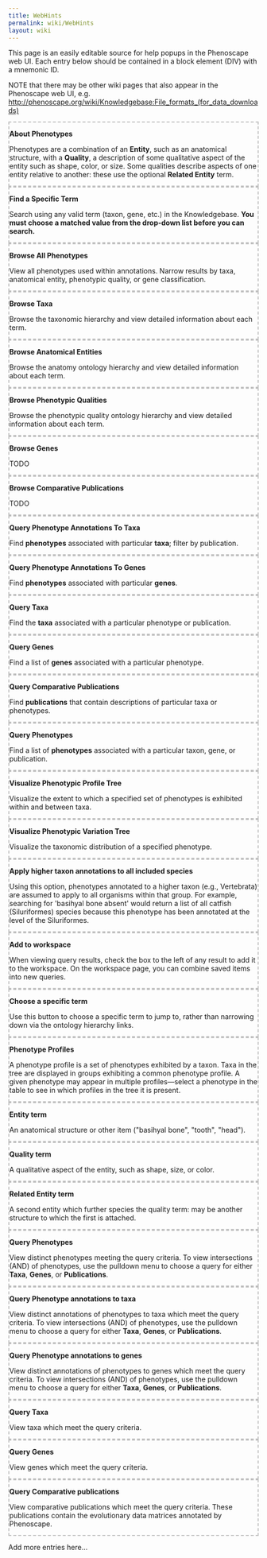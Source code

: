 ```yaml
---
title: WebHints
permalink: wiki/WebHints
layout: wiki
---
```


This page is an easily editable source for help popups in the Phenoscape
web UI. Each entry below should be contained in a block element (DIV)
with a mnemonic ID.

NOTE that there may be other wiki pages that also appear in the
Phenoscape web UI, e.g.
<http://phenoscape.org/wiki/Knowledgebase:File_formats_(for_data_downloads)>

<div id="WhatArePhenotypes" style="border: 2px dashed silver;">

**About Phenotypes**

Phenotypes are a combination of an **Entity**, such as an anatomical
structure, with a **Quality**, a description of some qualitative aspect
of the entity such as shape, color, or size. Some qualities describe
aspects of one entity relative to another: these use the optional
**Related Entity** term.

</div>

<div id="FindSpecificTerm" style="border: 2px dashed silver;">

**Find a Specific Term**

Search using any valid term (taxon, gene, etc.) in the Knowledgebase.
**You must choose a matched value from the drop-down list before you can
search.**

</div>

<div id="BrowseAllPhenotypes" style="border: 2px dashed silver;">

**Browse All Phenotypes**

View all phenotypes used within annotations. Narrow results by taxa,
anatomical entity, phenotypic quality, or gene classification.

</div>

<div id="BrowseTaxa" style="border: 2px dashed silver;">

**Browse Taxa**

Browse the taxonomic hierarchy and view detailed information about each
term.

</div>

<div id="BrowseAnatomicalEntities" style="border: 2px dashed silver;">

**Browse Anatomical Entities**

Browse the anatomy ontology hierarchy and view detailed information
about each term.

</div>

<div id="BrowsePhenotypicQualities" style="border: 2px dashed silver;">

**Browse Phenotypic Qualities**

Browse the phenotypic quality ontology hierarchy and view detailed
information about each term.

</div>

<div id="BrowseGenes" style="border: 2px dashed silver;">

**Browse Genes**

TODO

</div>

<div id="BrowseComparativePublications" style="border: 2px dashed silver;">

**Browse Comparative Publications**

TODO

</div>

<div id="QueryPhenotpyeAnnotationsToTaxa" style="border: 2px dashed silver;">

**Query Phenotype Annotations To Taxa**

Find **phenotypes** associated with particular **taxa**; filter by
publication.

</div>

<div id="QueryPhenotpyeAnnotationsToGenes" style="border: 2px dashed silver;">

**Query Phenotype Annotations To Genes**

Find **phenotypes** associated with particular **genes**.

</div>

<div id="QueryTaxa" style="border: 2px dashed silver;">

**Query Taxa**

Find the **taxa** associated with a particular phenotype or publication.

</div>

<div id="QueryGenes" style="border: 2px dashed silver;">

**Query Genes**

Find a list of **genes** associated with a particular phenotype.

</div>

<div id="QueryCompatarivePublications" style="border: 2px dashed silver;">

**Query Comparative Publications**

Find **publications** that contain descriptions of particular taxa or
phenotypes.

</div>

<div id="QueryPhenotpyes" style="border: 2px dashed silver;">

**Query Phenotypes**

Find a list of **phenotypes** associated with a particular taxon, gene,
or publication.

</div>

<div id="VisualizePhenotypicProfileTree" style="border: 2px dashed silver;">

**Visualize Phenotypic Profile Tree**

Visualize the extent to which a specified set of phenotypes is exhibited
within and between taxa.

</div>

<div id="VisualizePhenotypicVariationTree" style="border: 2px dashed silver;">

**Visualize Phenotypic Variation Tree**

Visualize the taxonomic distribution of a specified phenotype.

</div>

<div id="AboutInferredAnnotations" style="border: 2px dashed silver;">

**Apply higher taxon annotations to all included species**

Using this option, phenotypes annotated to a higher taxon (e.g.,
Vertebrata) are assumed to apply to all organisms within that group. For
example, searching for 'basihyal bone absent' would return a list of all
catfish (Siluriformes) species because this phenotype has been annotated
at the level of the Siluriformes.

</div>

<div id="AboutTheWorkspace" style="border: 2px dashed silver;">

**Add to workspace**

When viewing query results, check the box to the left of any result to
add it to the workspace. On the workspace page, you can combine saved
items into new queries.

</div>

<div id="ChooseTermForFacet" style="border: 2px dashed silver;">

**Choose a specific term**

Use this button to choose a specific term to jump to, rather than
narrowing down via the ontology hierarchy links.

</div>

<div id="PhenotypeProfiles" style="border: 2px dashed silver;">

**Phenotype Profiles**

A phenotype profile is a set of phenotypes exhibited by a taxon. Taxa in
the tree are displayed in groups exhibiting a common phenotype profile.
A given phenotype may appear in multiple profiles—select a phenotype in
the table to see in which profiles in the tree it is present.

</div>

<div id="Entity" style="border: 2px dashed silver;">

**Entity term**

An anatomical structure or other item ("basihyal bone", "tooth",
"head").

</div>

<div id="Quality" style="border: 2px dashed silver;">

**Quality term**

A qualitative aspect of the entity, such as shape, size, or color.

</div>

<div id="RelatedEntity" style="border: 2px dashed silver;">

**Related Entity term**

A second entity which further species the quality term: may be another
structure to which the first is attached.

</div>

<div id="PhenotypeQueryResults" style="border: 2px dashed silver;">

**Query Phenotypes**

View distinct phenotypes meeting the query criteria. To view
intersections (AND) of phenotypes, use the pulldown menu to choose a
query for either **Taxa**, **Genes**, or **Publications**.

</div>

<div id="TaxonPhenotypeAnnotationQueryResults" style="border: 2px dashed silver;">

**Query Phenotype annotations to taxa**

View distinct annotations of phenotypes to taxa which meet the query
criteria. To view intersections (AND) of phenotypes, use the pulldown
menu to choose a query for either **Taxa**, **Genes**, or
**Publications**.

</div>

<div id="GenePhenotypeAnnotationQueryResults" style="border: 2px dashed silver;">

**Query Phenotype annotations to genes**

View distinct annotations of phenotypes to genes which meet the query
criteria. To view intersections (AND) of phenotypes, use the pulldown
menu to choose a query for either **Taxa**, **Genes**, or
**Publications**.

</div>

<div id="TaxaQueryResults" style="border: 2px dashed silver;">

**Query Taxa**

View taxa which meet the query criteria.

</div>

<div id="GenesQueryResults" style="border: 2px dashed silver;">

**Query Genes**

View genes which meet the query criteria.

</div>

<div id="ComparativePublicationsQueryResults" style="border: 2px dashed silver;">

**Query Comparative publications**

View comparative publications which meet the query criteria. These
publications contain the evolutionary data matrices annotated by
Phenoscape.

</div>

Add more entries here...
